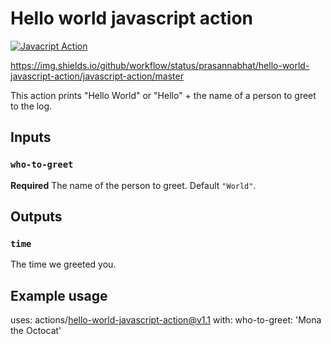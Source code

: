 # Hello world javascript action



[![Javacript Action](https://github.com/prasannabhat/hello-world-javascript-action/workflows/javascript-action/badge.svg?branch=main)](https://github.com/prasannabhat/hello-world-javascript-action/actions)

https://img.shields.io/github/workflow/status/prasannabhat/hello-world-javascript-action/javascript-action/master

This action prints "Hello World" or "Hello" + the name of a person to greet to the log.

## Inputs

### `who-to-greet`

**Required** The name of the person to greet. Default `"World"`.

## Outputs

### `time`

The time we greeted you.

## Example usage

uses: actions/hello-world-javascript-action@v1.1
with:
  who-to-greet: 'Mona the Octocat'
